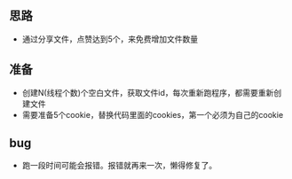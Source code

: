 ## 思路
- 通过分享文件，点赞达到5个，来免费增加文件数量

## 准备
- 创建N(线程个数)个空白文件，获取文件id，每次重新跑程序，都需要重新创建文件
- 需要准备5个cookie，替换代码里面的cookies，第一个必须为自己的cookie

## bug
- 跑一段时间可能会报错。报错就再来一次，懒得修复了。
